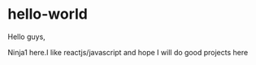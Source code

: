 # hello-world

Hello guys,

Ninja1 here.I like reactjs/javascript and hope I will do good projects here
